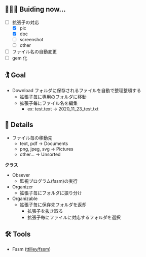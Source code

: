 ## 🧑🏻‍🔧 Buiding now...

- [ ] 拡張子の対応
  - [x] pic
  - [x] doc
  - [ ] screenshot
  - [ ] other
- [ ] ファイル名の自動変更
- [ ] gem 化

## 🏌️ Goal

- Download フォルダに保存されるファイルを自動で整理整頓する
  - 拡張子毎に専用のフォルダに移動
  - 拡張子毎にファイル名を編集
    - ex: test.text -> 2020_11_23_test.txt

## 👀 Details

- ファイル毎の移動先
  - text, pdf → Documents
  - png, jpeg, svg → Pictures
  - other... → Unsorted

**クラス**

- Obsever
  - 監視プログラム(fssm)の実行
- Organizer
  - 拡張子毎にフォルダに振り分け
- Organizable
  - 拡張子毎に保存先フォルダを返却
    - 拡張子を抜き取る
    - 拡張子毎にファイルに対応するフォルダを選択

## 🛠 Tools

- Fssm ([ttilley/fssm](https://github.com/ttilley/fssm))
